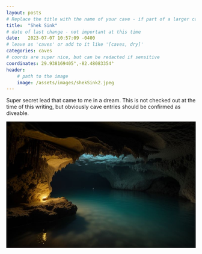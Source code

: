```yaml
---
layout: posts
# Replace the title with the name of your cave - if part of a larger cave system, preface it like so: "Peacock Springs - P1"
title:  "Shek Sink"
# date of last change - not important at this time
date:   2023-07-07 10:57:09 -0400
# leave as 'caves' or add to it like '[caves, dry]'
categories: caves
# coords are super nice, but can be redacted if sensitive
coordinates: 29.938169405°,-82.48083354°
header:
    # path to the image
    image: /assets/images/shekSink2.jpeg
---
```


Super secret lead that came to me in a dream. This is not checked out at the time of this writing, but obviously cave entries should be confirmed as diveable.

![image](../assets/images/shekSink.jpeg)
